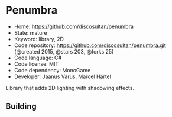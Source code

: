 # Penumbra

- Home: https://github.com/discosultan/penumbra
- State: mature
- Keyword: library, 2D
- Code repository: https://github.com/discosultan/penumbra.git (@created 2015, @stars 203, @forks 25)
- Code language: C#
- Code license: MIT
- Code dependency: MonoGame
- Developer: Jaanus Varus, Marcel Härtel

Library that adds 2D lighting with shadowing effects.

## Building
